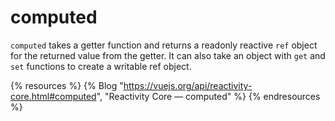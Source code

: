 # computed

`computed` takes a getter function and returns a readonly reactive `ref` object for the returned value from the getter. It can also take an object with `get` and `set` functions to create a writable ref object.

{% resources %}
  {% Blog "https://vuejs.org/api/reactivity-core.html#computed", "Reactivity Core — computed" %}
{% endresources %}

